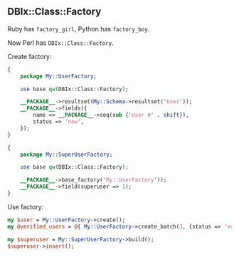 DBIx::Class::Factory
-------------------

Ruby has `factory_girl`, Python has `factory_boy`.

Now Perl has `DBIx::Class::Factory`.

Create factory:

```perl
{
    package My::UserFactory;

    use base qw(DBIx::Class::Factory);

    __PACKAGE__->resultset(My::Schema->resultset('User'));
    __PACKAGE__->fields({
        name => __PACKAGE__->seq(sub {'User #' . shift}),
        status => 'new',
    });
}

{
    package My::SuperUserFactory;

    use base qw(DBIx::Class::Factory);

    __PACKAGE__->base_factory('My::UserFactory'));
    __PACKAGE__->field(superuser => 1);
}
```

Use factory:

```perl
my $user = My::UserFactory->create();
my @verified_users = @{ My::UserFactory->create_batch(3, {status => 'verified'}) };

my $superuser = My::SuperUserFactory->build();
$superuser->insert();
````
